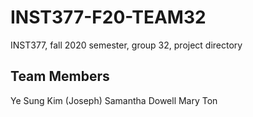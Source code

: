 # INST377-F20-TEAM32
INST377, fall 2020 semester, group 32, project directory

## Team Members
Ye Sung Kim (Joseph)
Samantha Dowell
Mary Ton